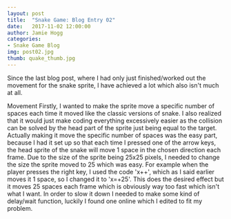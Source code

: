 ```yaml
---
layout: post
title:  "Snake Game: Blog Entry 02"
date:   2017-11-02 12:00:00
author: Jamie Hogg
categories: 
- Snake Game Blog
img: post02.jpg
thumb: quake_thumb.jpg
---
```

Since the last blog post, where I had only just finished/worked out the movement for the snake sprite, I have achieved a lot which also isn't much at all. 

Movement
Firstly, I wanted to make the sprite move a specific number of spaces each time it moved like the classic versions of snake. I also realized that it would just make coding everything excessively easier as the collision can be solved by the head part of the sprite just being equal to the target. Actually making it move the specific number of spaces was the easy part, because I had it set up so that each time I pressed one of the arrow keys, the head sprite of the snake will move 1 space in the chosen direction each frame. Due to the size of the sprite being 25x25 pixels, I needed to change the size the sprite moved to 25 which was easy. 
For example when the player presses the right key, I used the code 'x++', which as I said earlier moves it 1 space, so I changed it to 'x=+25'. This does the desired effect but it moves 25 spaces each frame which is obviously way too fast which isn't what I want.
In order to slow it down I needed to make some kind of delay/wait function, luckily I found one online which I edited to fit my problem.


